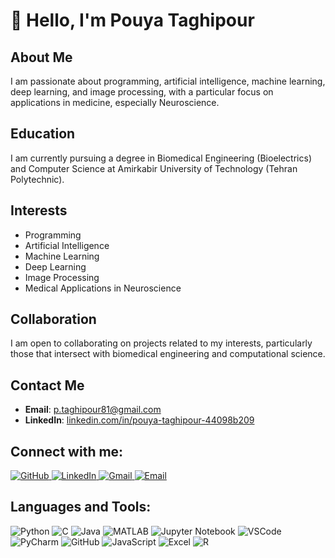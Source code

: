 # 👋 Hello, I'm Pouya Taghipour

## About Me
I am passionate about programming, artificial intelligence, machine learning, deep learning, and image processing, with a particular focus on applications in medicine, especially Neuroscience.

## Education
I am currently pursuing a degree in Biomedical Engineering (Bioelectrics) and Computer Science at Amirkabir University of Technology (Tehran Polytechnic).

## Interests
- Programming
- Artificial Intelligence
- Machine Learning
- Deep Learning
- Image Processing
- Medical Applications in Neuroscience

## Collaboration
I am open to collaborating on projects related to my interests, particularly those that intersect with biomedical engineering and computational science.

## Contact Me
- **Email**: [p.taghipour81@gmail.com](mailto:p.taghipour81@gmail.com)
- **LinkedIn**: [linkedin.com/in/pouya-taghipour-44098b209](https://linkedin.com/in/pouya-taghipour-44098b209)

## Connect with me:
<p align="left">
  <a href="https://github.com/Pouya-Ta" target="_blank">
    <img src="https://img.icons8.com/material-outlined/40/000000/github.png" alt="GitHub"/>
  </a>
  <a href="https://www.linkedin.com/in/pouya-taghipour/" target="_blank">
    <img src="https://img.icons8.com/material-outlined/40/000000/linkedin.png" alt="LinkedIn"/>
  </a>
  <a href="mailto:p.taghipour8@gmail.com" target="_blank">
    <img src="https://img.icons8.com/material-outlined/40/000000/gmail.png" alt="Gmail"/>
  </a>
  <a href="mailto:Pouya_Taghipour@aut.ac.ir" target="_blank">
    <img src="https://img.icons8.com/material-outlined/40/000000/email.png" alt="Email"/>
  </a>
</p>

## Languages and Tools:
<p align="left">
  <img src="https://img.icons8.com/color/48/000000/python.png" alt="Python"/>
  <img src="https://img.icons8.com/color/48/000000/c-programming.png" alt="C"/>
  <img src="https://img.icons8.com/color/48/000000/java-coffee-cup-logo.png" alt="Java"/>
  <img src="https://img.icons8.com/color/48/000000/matlab.png" alt="MATLAB"/>
  <img src="https://img.icons8.com/color/48/000000/jupyter.png" alt="Jupyter Notebook"/>
  <img src="https://img.icons8.com/color/48/000000/visual-studio-code-2019.png" alt="VSCode"/>
  <img src="https://img.icons8.com/color/48/000000/pycharm.png" alt="PyCharm"/>
  <img src="https://img.icons8.com/material-outlined/48/000000/github.png" alt="GitHub"/>
  <img src="https://img.icons8.com/color/48/000000/javascript.png" alt="JavaScript"/>
  <img src="https://img.icons8.com/color/48/000000/microsoft-excel-2019.png" alt="Excel"/>
  <img src="https://img.icons8.com/color/48/000000/r-project.png" alt="R"/>
</p>

<!---
Pouya-Ta/Pouya-Ta is a ✨ special ✨ repository because its `README.md` (this file) appears on your GitHub profile.
You can click the Preview link to take a look at your changes.
--->
